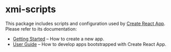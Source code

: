 # xmi-scripts

This package includes scripts and configuration used by [Create React App](https://github.com/echo008/xmi).<br>
Please refer to its documentation:

- [Getting Started](https://github.com/echo008/xmi/blob/master/README.md#getting-started) – How to create a new app.
- [User Guide](https://github.com/echo008/xmi/blob/master/packages/xmi-scripts/template/README.md) – How to develop apps bootstrapped with Create React App.
